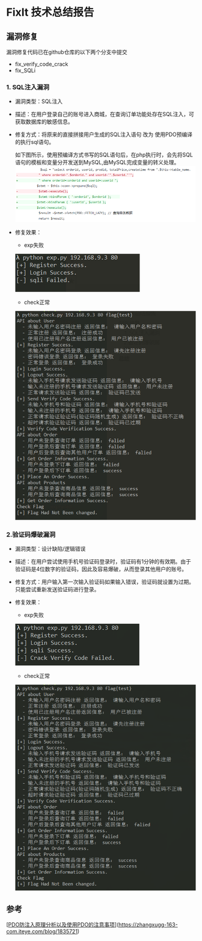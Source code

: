 # FixIt 技术总结报告

## 漏洞修复

漏洞修复代码已在github仓库的以下两个分支中提交 

- fix_verify_code_crack
- fix_SQLi

### 1. SQL注入漏洞

- 漏洞类型：SQL注入

- 描述：在用户登录自己的账号进入商城，在查询订单功能处存在SQL注入，可获取数据库的敏感信息。

- 修复方式：将原来的直接拼接用户生成的SQL注入语句 改为 使用PDO预编译的执行sql语句。

  ​	如下图所示，使用预编译方式书写的SQL语句后，在php执行时，会先将SQL语句的模板和变量分开发送到MySQL,由MySQL完成变量的转义处理。![](img/fix_sqli.png)

- 修复效果：

  - exp失败

  ![](img/expFailed-sqi.png)
  
  - check正常

  ![](img/check_fix_sqli.png)

### 2.验证码爆破漏洞 

- 漏洞类型：设计缺陷/逻辑错误

- 描述：在用户尝试使用手机号验证码登录时，验证码有1分钟的有效期。由于验证码是4位数字的验证码，因此及容易爆破，从而登录其他用户的账号。

- 修复方式：用户输入第一次输入验证码如果输入错误，验证码就设置为过期。只能尝试重新发送验证码进行登录。

- 修复效果：

  - exp失败

  ![](img/expFailed-vc.png)
  
  - check正常

  ![](img/check_fix_vc.png)
  

## 参考

[[PDO防注入原理分析以及使用PDO的注意事项](https://zhangxugg-163-com.iteye.com/blog/1835721)](<https://zhangxugg-163-com.iteye.com/blog/1835721>)